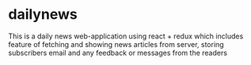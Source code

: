 # dailynews
This is a daily news web-application using react + redux which includes feature of fetching and showing news articles from server, storing subscribers email and any feedback or messages from the readers  
